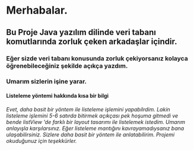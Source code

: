 # Merhabalar.

## Bu Proje Java yazılım dilinde veri tabanı komutlarında zorluk çeken arkadaşlar içindir.

### Eğer sizde veri tabanı konusunda zorluk çekiyorsanız kolayca öğrenebileceğiniz şekilde açıkça yazdım.
### Umarım sizlerin işine yarar.

#### Listeleme yöntemi hakkında kısa bir bilgi
###### Evet, daha basit bir yöntem ile listeleme işlemini yapabilrdim. Lakin listeleme işlemini 5-6 satırda bitirmek açıkçası pek hoşuma gitmedi ve bende listView 'de farklı bir layout tasarımı ile listelemek istedim. Umarım anlayışla karşılarsınız. Eğer listeleme mantığını kavrayamadıysanız bana ulaşabilirsiniz. Sizlere daha basit bir yöntem ile anlatabilirim. Projemi okuduğunuz için teşekkürler.
